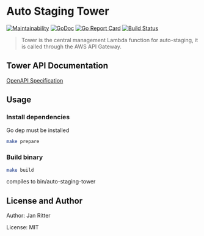 # Auto Staging Tower

[![Maintainability](https://api.codeclimate.com/v1/badges/6a32b4e0cf97b4cf635d/maintainability)](https://codeclimate.com/github/auto-staging/tower/maintainability)
[![GoDoc](https://godoc.org/github.com/auto-staging/tower?status.svg)](https://godoc.org/github.com/auto-staging/tower)
[![Go Report Card](https://goreportcard.com/badge/github.com/auto-staging/tower)](https://goreportcard.com/report/github.com/auto-staging/tower)
[![Build Status](https://travis-ci.com/auto-staging/tower.svg?branch=master)](https://travis-ci.com/auto-staging/tower)

> Tower is the central management Lambda function for auto-staging, it is called through the AWS API Gateway.

## Tower API Documentation

[OpenAPI Specification](https://app.swaggerhub.com/apis-docs/auto-staging/auto-staging-tower/1.0.0)

## Usage

### Install dependencies

Go dep must be installed

```bash
make prepare
```

### Build binary

```bash
make build
```

compiles to bin/auto-staging-tower

## License and Author

Author: Jan Ritter

License: MIT